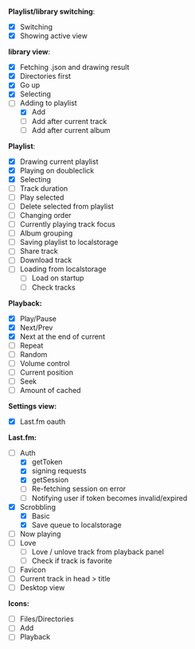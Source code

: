 
**Playlist/library switching**:
- [x] Switching
- [x] Showing active view

**library view**:
- [x] Fetching .json and drawing result
- [x] Directories first
- [x] Go up
- [x] Selecting
- [ ] Adding to playlist
  - [x] Add
  - [ ] Add after current track
  - [ ] Add after current album

**Playlist**:
- [x] Drawing current playlist
- [x] Playing on doubleclick
- [x] Selecting
- [ ] Track duration
- [ ] Play selected
- [ ] Delete selected from playlist
- [ ] Changing order
- [ ] Currently playing track focus
- [ ] Album grouping
- [ ] Saving playlist to localstorage
- [ ] Share track
- [ ] Download track
- [ ] Loading from localstorage
  - [ ] Load on startup
  - [ ] Check tracks
 
**Playback:**
- [x] Play/Pause
- [x] Next/Prev
- [x] Next at the end of current
- [ ] Repeat
- [ ] Random
- [ ] Volume control
- [ ] Current position
- [ ] Seek
- [ ] Amount of cached

**Settings view:**
- [x] Last.fm oauth

**Last.fm:**
- [ ] Auth
  - [x] getToken
  - [x] signing requests
  - [x] getSession
  - [ ] Re-fetching session on error
  - [ ] Notifying user if token becomes invalid/expired
- [x] Scrobbling
  - [x] Basic
  - [x] Save queue to localstorage
- [ ] Now playing
- [ ] Love
  - [ ] Love / unlove track from playback panel
  - [ ] Check if track is favorite

- [ ] Favicon
- [ ] Current track in head > title
- [ ] Desktop view

**Icons:**
- [ ] Files/Directories
- [ ] Add
- [ ] Playback
